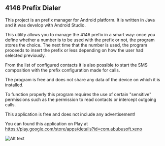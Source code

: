 ## 4146 Prefix Dialer
This project is an prefix manager for Android platform. It is written in Java and it was develop with Android Studio.

This utility allows you to manage the 4146 prefix in a smart way: once you define whether a number is to be used with the prefix or not, the program stores the choice. The next time that the number is used, the program proceeds to insert the prefix or less depending on how the user had selected previously.

From the list of configured contacts it is also possible to start the SMS composition with the prefix configuration made for calls.

The program is free and does not share any data of the device on which it is installed.

To function properly this program requires the use of certain "sensitive" permissions such as the permission to read contacts or intercept outgoing calls.

This application is free and does not include any advertisement!

You can found this application on Play at https://play.google.com/store/apps/details?id=com.abubusoft.xeno

![Alt text](http://full/path/to/img.jpg "Optional title")

